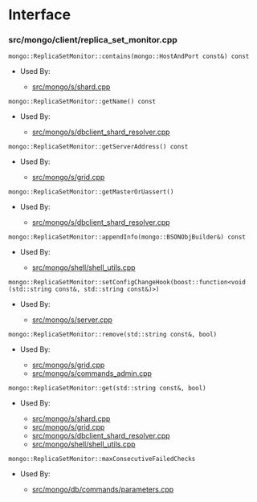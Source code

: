 
# Interface

### src/mongo/client/replica\_set\_monitor.cpp

<div></div>

    mongo::ReplicaSetMonitor::contains(mongo::HostAndPort const&) const

- Used By:

    - [src/mongo/s/shard.cpp](../../../sharding)

<div></div>

    mongo::ReplicaSetMonitor::getName() const

- Used By:

    - [src/mongo/s/dbclient\_shard\_resolver.cpp](../../../sharding)

<div></div>

    mongo::ReplicaSetMonitor::getServerAddress() const

- Used By:

    - [src/mongo/s/grid.cpp](../../../sharding)

<div></div>

    mongo::ReplicaSetMonitor::getMasterOrUassert()

- Used By:

    - [src/mongo/s/dbclient\_shard\_resolver.cpp](../../../sharding)

<div></div>

    mongo::ReplicaSetMonitor::appendInfo(mongo::BSONObjBuilder&) const

- Used By:

    - [src/mongo/shell/shell\_utils.cpp](../../../mongo\_shell)

<div></div>

    mongo::ReplicaSetMonitor::setConfigChangeHook(boost::function<void (std::string const&, std::string const&)>)

- Used By:

    - [src/mongo/s/server.cpp](../../../mongos\_and\_mongod\_mains)

<div></div>

    mongo::ReplicaSetMonitor::remove(std::string const&, bool)

- Used By:

    - [src/mongo/s/grid.cpp](../../../sharding)
    - [src/mongo/s/commands\_admin.cpp](../../../sharding)

<div></div>

    mongo::ReplicaSetMonitor::get(std::string const&, bool)

- Used By:

    - [src/mongo/s/shard.cpp](../../../sharding)
    - [src/mongo/s/grid.cpp](../../../sharding)
    - [src/mongo/s/dbclient\_shard\_resolver.cpp](../../../sharding)
    - [src/mongo/shell/shell\_utils.cpp](../../../mongo\_shell)

<div></div>

    mongo::ReplicaSetMonitor::maxConsecutiveFailedChecks

- Used By:

    - [src/mongo/db/commands/parameters.cpp](../../../database\_commands)
